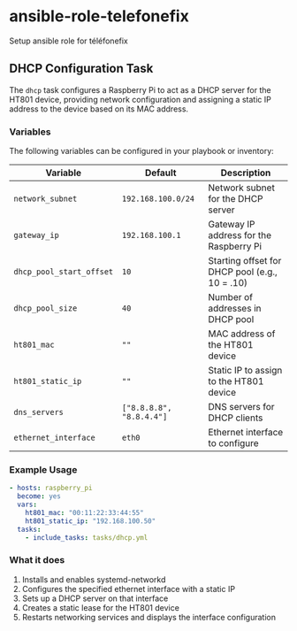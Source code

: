 # ansible-role-telefonefix

Setup ansible role for téléfonefix

## DHCP Configuration Task

The `dhcp` task configures a Raspberry Pi to act as a DHCP server for the HT801 device, providing network configuration and assigning a static IP address to the device based on its MAC address.

### Variables

The following variables can be configured in your playbook or inventory:

| Variable | Default | Description |
|----------|---------|-------------|
| `network_subnet` | `192.168.100.0/24` | Network subnet for the DHCP server |
| `gateway_ip` | `192.168.100.1` | Gateway IP address for the Raspberry Pi |
| `dhcp_pool_start_offset` | `10` | Starting offset for DHCP pool (e.g., 10 = .10) |
| `dhcp_pool_size` | `40` | Number of addresses in DHCP pool |
| `ht801_mac` | `""` | MAC address of the HT801 device |
| `ht801_static_ip` | `""` | Static IP to assign to the HT801 device |
| `dns_servers` | `["8.8.8.8", "8.8.4.4"]` | DNS servers for DHCP clients |
| `ethernet_interface` | `eth0` | Ethernet interface to configure |

### Example Usage

```yaml
- hosts: raspberry_pi
  become: yes
  vars:
    ht801_mac: "00:11:22:33:44:55"
    ht801_static_ip: "192.168.100.50"
  tasks:
    - include_tasks: tasks/dhcp.yml
```

### What it does

1. Installs and enables systemd-networkd
2. Configures the specified ethernet interface with a static IP
3. Sets up a DHCP server on that interface
4. Creates a static lease for the HT801 device
5. Restarts networking services and displays the interface configuration
